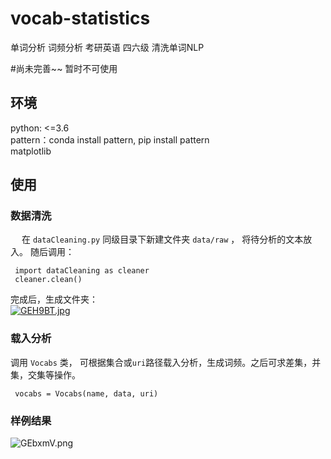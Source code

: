 # vocab-statistics
单词分析 词频分析 考研英语 四六级 清洗单词NLP

#尚未完善~~ 暂时不可使用

## 环境
python: <=3.6  
pattern：conda install pattern, pip install pattern  
matplotlib

## 使用
### 数据清洗
&emsp; 在 `dataCleaning.py` 同级目录下新建文件夹 `data/raw` ， 将待分析的文本放入。
随后调用：
```
 import dataCleaning as cleaner
 cleaner.clean()
```

完成后，生成文件夹：   
[![GEH9BT.jpg](https://s1.ax1x.com/2020/03/29/GEH9BT.jpg)](https://imgchr.com/i/GEH9BT)

### 载入分析
调用 `Vocabs` 类， 可根据集合或`uri`路径载入分析，生成词频。之后可求差集，并集，交集等操作。
```
 vocabs = Vocabs(name, data, uri)
```

### 样例结果

![GEbxmV.png](https://s1.ax1x.com/2020/03/29/GEbxmV.png)
